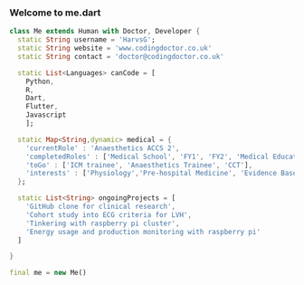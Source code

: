 ### Welcome to me.dart

<!--
**HarvsG/HarvsG** is a ✨ _special_ ✨ repository because its `README.md` (this file) appears on your GitHub profile.

Here are some ideas to get you started:

- 🔭 I’m currently working on ...
- 🌱 I’m currently learning ...
- 👯 I’m looking to collaborate on ...
- 🤔 I’m looking for help with ...
- 💬 Ask me about ...
- 📫 How to reach me: ...
- 😄 Pronouns: ...
- ⚡ Fun fact: ...
-->


```dart 
class Me extends Human with Doctor, Developer {
  static String username = 'HarvsG';
  static String website = 'www.codingdoctor.co.uk'
  static String contact = 'doctor@codingdoctor.co.uk'

  static List<Languages> canCode = [
    Python,
    R,
    Dart,
    Flutter,
    Javascript
    ];

  static Map<String,dynamic> medical = {
    'currentRole' : 'Anaesthetics ACCS 2',
    'completedRoles' : ['Medical School', 'FY1', 'FY2', 'Medical Education FY3'],
    'toGo' : ['ICM trainee', 'Anaesthetics Trainee', 'CCT'],
    'interests' : ['Physiology','Pre-hospital Medicine', 'Evidence Based Medicine'],
  };

  static List<String> ongoingProjects = [
    'GitHub clone for clinical research',
    'Cohort study into ECG criteria for LVH',
    'Tinkering with raspberry pi cluster',
    'Energy usage and production monitoring with raspberry pi'
  ]

}

final me = new Me()
```
